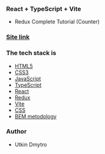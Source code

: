 ### React + TypeScript + Vite

- Redux Complete Tutorial (Counter)

### [Site link]()

### The tech stack is

- [HTML5](https://developer.mozilla.org/en-US/docs/Web/HTML)
- [CSS3](https://developer.mozilla.org/en-US/docs/Web/CSS)
- [JavaScript](https://developer.mozilla.org/en-US/docs/Web/JavaScript)
- [TypeScript](https://developer.mozilla.org/en-US/docs/Glossary/TypeScript)
- [React](https://legacy.reactjs.org)
- [Redux](https://redux.js.org/)
- [Vite](https://vitejs.dev/)
- [CSS](https://developer.mozilla.org/en-US/docs/Web/CSS)
- [BEM metodology](https://en.bem.info/methodology/)

### Author

- Utkin Dmytro
